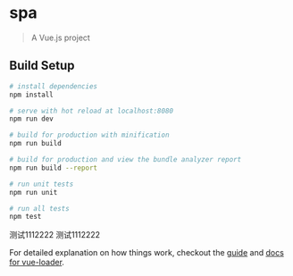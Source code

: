 # spa

> A Vue.js project

## Build Setup

``` bash
# install dependencies
npm install

# serve with hot reload at localhost:8080
npm run dev

# build for production with minification
npm run build

# build for production and view the bundle analyzer report
npm run build --report

# run unit tests
npm run unit

# run all tests
npm test
```
测试1112222
测试1112222

For detailed explanation on how things work, checkout the [guide](http://vuejs-templates.github.io/webpack/) and [docs for vue-loader](http://vuejs.github.io/vue-loader).
